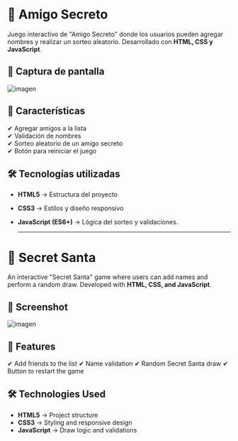# 🎁 Amigo Secreto

Juego interactivo de "Amigo Secreto" donde los usuarios pueden agregar nombres y realizar un sorteo aleatorio. Desarrollado con **HTML, CSS y JavaScript**.

## 📸 Captura de pantalla
![imagen](https://github.com/user-attachments/assets/a20c10f1-4b2b-4037-8a93-747b997fc629)

## 🚀 Características

✔ Agregar amigos a la lista  
✔ Validación de nombres  
✔ Sorteo aleatorio de un amigo secreto  
✔ Botón para reiniciar el juego  

## 🛠 Tecnologías utilizadas

- **HTML5** → Estructura del proyecto  
- **CSS3** → Estilos y diseño responsivo  
- **JavaScript (ES6+)** → Lógica del sorteo y validaciones.

  ------------------------------------------------------------------------------------
# 🎁 Secret Santa

An interactive "Secret Santa" game where users can add names and perform a random draw. Developed with **HTML, CSS, and JavaScript**.

## 📸 Screenshot
![imagen](https://github.com/user-attachments/assets/a20c10f1-4b2b-4037-8a93-747b997fc629)

## 🚀 Features

✔ Add friends to the list
✔ Name validation
✔ Random Secret Santa draw
✔ Button to restart the game

## 🛠 Technologies Used

 - **HTML5** → Project structure
 - **CSS3** → Styling and responsive design
 - **JavaScript** → Draw logic and validations
